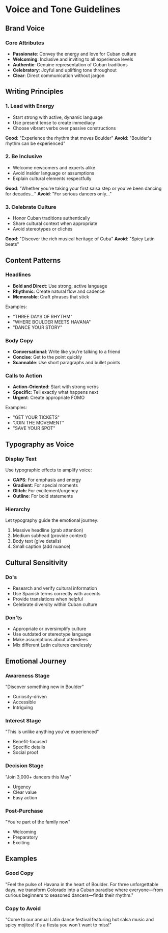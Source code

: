 # Voice and Tone Guidelines

## Brand Voice

### Core Attributes
- **Passionate**: Convey the energy and love for Cuban culture
- **Welcoming**: Inclusive and inviting to all experience levels
- **Authentic**: Genuine representation of Cuban traditions
- **Celebratory**: Joyful and uplifting tone throughout
- **Clear**: Direct communication without jargon

## Writing Principles

### 1. Lead with Energy
- Start strong with active, dynamic language
- Use present tense to create immediacy
- Choose vibrant verbs over passive constructions

**Good**: "Experience the rhythm that moves Boulder"
**Avoid**: "Boulder's rhythm can be experienced"

### 2. Be Inclusive
- Welcome newcomers and experts alike
- Avoid insider language or assumptions
- Explain cultural elements respectfully

**Good**: "Whether you're taking your first salsa step or you've been dancing for decades..."
**Avoid**: "For serious dancers only..."

### 3. Celebrate Culture
- Honor Cuban traditions authentically
- Share cultural context when appropriate
- Avoid stereotypes or clichés

**Good**: "Discover the rich musical heritage of Cuba"
**Avoid**: "Spicy Latin beats"

## Content Patterns

### Headlines
- **Bold and Direct**: Use strong, active language
- **Rhythmic**: Create natural flow and cadence
- **Memorable**: Craft phrases that stick

Examples:
- "THREE DAYS OF RHYTHM"
- "WHERE BOULDER MEETS HAVANA"
- "DANCE YOUR STORY"

### Body Copy
- **Conversational**: Write like you're talking to a friend
- **Concise**: Get to the point quickly
- **Scannable**: Use short paragraphs and bullet points

### Calls to Action
- **Action-Oriented**: Start with strong verbs
- **Specific**: Tell exactly what happens next
- **Urgent**: Create appropriate FOMO

Examples:
- "GET YOUR TICKETS"
- "JOIN THE MOVEMENT"
- "SAVE YOUR SPOT"

## Typography as Voice

### Display Text
Use typographic effects to amplify voice:
- **CAPS**: For emphasis and energy
- **Gradient**: For special moments
- **Glitch**: For excitement/urgency
- **Outline**: For bold statements

### Hierarchy
Let typography guide the emotional journey:
1. Massive headline (grab attention)
2. Medium subhead (provide context)
3. Body text (give details)
4. Small caption (add nuance)

## Cultural Sensitivity

### Do's
- Research and verify cultural information
- Use Spanish terms correctly with accents
- Provide translations when helpful
- Celebrate diversity within Cuban culture

### Don'ts
- Appropriate or oversimplify culture
- Use outdated or stereotype language
- Make assumptions about attendees
- Mix different Latin cultures carelessly

## Emotional Journey

### Awareness Stage
"Discover something new in Boulder"
- Curiosity-driven
- Accessible
- Intriguing

### Interest Stage
"This is unlike anything you've experienced"
- Benefit-focused
- Specific details
- Social proof

### Decision Stage
"Join 3,000+ dancers this May"
- Urgency
- Clear value
- Easy action

### Post-Purchase
"You're part of the family now"
- Welcoming
- Preparatory
- Exciting

## Examples

### Good Copy
"Feel the pulse of Havana in the heart of Boulder. For three unforgettable days, we transform Colorado into a Cuban paradise where everyone—from curious beginners to seasoned dancers—finds their rhythm."

### Copy to Avoid
"Come to our annual Latin dance festival featuring hot salsa music and spicy mojitos! It's a fiesta you won't want to miss!"